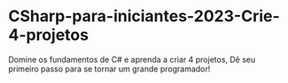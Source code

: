 # CSharp-para-iniciantes-2023-Crie-4-projetos
 Domine os fundamentos de C# e aprenda a criar 4 projetos, Dê seu primeiro passo para se tornar um grande programador!

